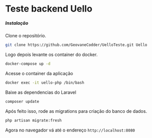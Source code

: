 # Teste backend Uello
##### Instalação
Clone o repositório.
```bash
git clone https://github.com/GeovaneCodder/UelloTeste.git Uello
```
Logo depois levante os container do docker.
```bash
docker-compose up -d
```
Acesse o container da aplicação
```bash
docker exec -it uello-php /bin/bash
```
Baixe as dependencias do Laravel
```bash
composer update
```
Após feito isso, rode as migrations para criação do banco de dados.
```bash
php artisan migrate:fresh
```

Agora no navegador vá até o endereço `http://localhost:8080`